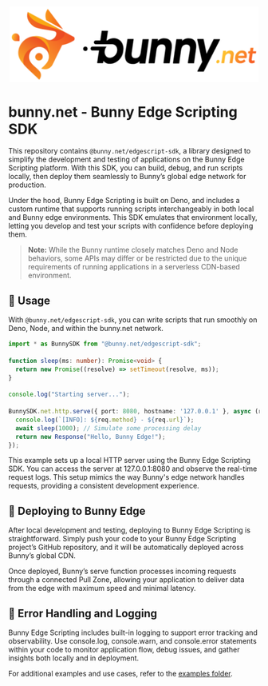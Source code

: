 <div align="center">
  <a href="https://bunny.net">
    <img src="https://github.com/BunnyWay/edge-script-sdk/blob/main/asset/bunny.png?raw=true" width="500" height="auto" alt="Bunny"/>
  </a>
</div>

# bunny.net - Bunny Edge Scripting SDK

This repository contains `@bunny.net/edgescript-sdk`, a library designed to simplify the development and testing of applications on the Bunny Edge Scripting platform. With this SDK, you can build, debug, and run scripts locally, then deploy them seamlessly to Bunny’s global edge network for production.

Under the hood, Bunny Edge Scripting is built on Deno, and includes a custom runtime that supports running scripts interchangeably in both local and Bunny edge environments. This SDK emulates that environment locally, letting you develop and test your scripts with confidence before deploying them.

> **Note:** While the Bunny runtime closely matches Deno and Node behaviors, some APIs may differ or be restricted due to the unique requirements of running applications in a serverless CDN-based environment.

## 🥕 Usage

With `@bunny.net/edgescript-sdk`, you can write scripts that run smoothly on Deno, Node, and within the bunny.net network.

```typescript
import * as BunnySDK from "@bunny.net/edgescript-sdk";

function sleep(ms: number): Promise<void> {
  return new Promise((resolve) => setTimeout(resolve, ms));
}

console.log("Starting server...");

BunnySDK.net.http.serve({ port: 8080, hostname: '127.0.0.1' }, async (req) => {
  console.log(`[INFO]: ${req.method} - ${req.url}`);
  await sleep(1000); // Simulate some processing delay
  return new Response("Hello, Bunny Edge!");
});
```

This example sets up a local HTTP server using the Bunny Edge Scripting SDK. You can access the server at 127.0.0.1:8080 and observe the real-time request logs. This setup mimics the way Bunny's edge network handles requests, providing a consistent development experience.

## 🚀 Deploying to Bunny Edge
After local development and testing, deploying to Bunny Edge Scripting is straightforward. Simply push your code to your Bunny Edge Scripting project’s GitHub repository, and it will be automatically deployed across Bunny’s global CDN.

Once deployed, Bunny’s serve function processes incoming requests through a connected Pull Zone, allowing your application to deliver data from the edge with maximum speed and minimal latency.

## 🚨 Error Handling and Logging
Bunny Edge Scripting includes built-in logging to support error tracking and observability. Use console.log, console.warn, and console.error statements within your code to monitor application flow, debug issues, and gather insights both locally and in deployment.

For additional examples and use cases, refer to the [examples folder](./example/).
